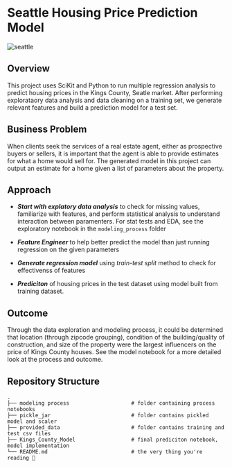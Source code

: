 # Seattle Housing Price Prediction Model
![seattle](https://seattlemag.com/sites/default/files/field/image/cityliving.jpg)

## Overview

This project uses SciKit and Python to run multiple regression analysis to predict housing prices in the Kings County, Seatle market. After performing explorataory data analysis and data cleaning on a training set, we generate relevant features and build a prediction model for a test set.

## Business Problem
When clients seek the services of a real estate agent, either as prospective buyers or sellers, it is important that the agent is able to provide estimates for what a home would sell for. The generated model in this project can output an estimate for a home given a list of parameters about the property.

## Approach
- ***Start with explatory data analysis*** to check for missing values, familiarize with features, and perform statistical analysis to understand interaction between paramenters. For stat tests and EDA, see the exploratory notebook in the `modeling_process` folder

- ***Feature Engineer*** to help better predict the model than just running regression on the given parameters

- ***Generate regression model*** using *train-test split* method to check for effectivenss of features

- ***Prediciton*** of housing prices in the test dataset using model built from training dataset. 

## Outcome
Through the data exploration and modeling process, it could be determined that location (through zipcode grouping), condition of the building/quality of construction, and size of the property were the largest influencers on the price of Kings County houses. See the model notebook for a more detailed look at the process and outcome.

## Repository Structure
    .
    ├── modeling process                    # folder containing process notebooks
    ├── pickle_jar                          # folder contains pickled model and scaler 
    ├── provided_data                       # folder contains training and test csv files 
    ├── Kings_County_Model                  # final prediciton notebook, model implementation
    └── README.md                           # the very thing you're reading 👀 
